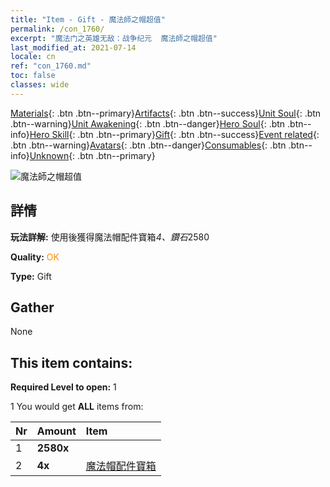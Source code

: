 ```yaml
---
title: "Item - Gift - 魔法師之帽超值"
permalink: /con_1760/
excerpt: "魔法门之英雄无敌：战争纪元  魔法師之帽超值"
last_modified_at: 2021-07-14
locale: cn
ref: "con_1760.md"
toc: false
classes: wide
---
```

 [Materials](/ItemsCN/){: .btn .btn--primary}[Artifacts](/ItemsCN/Artifacts/){: .btn .btn--success}[Unit Soul](/ItemsCN/UnitSoul/){: .btn .btn--warning}[Unit Awakening](/ItemsCN/UnitAwakening/){: .btn .btn--danger}[Hero Soul](/ItemsCN/HeroSoul/){: .btn .btn--info}[Hero Skill](/ItemsCN/HeroSkill/){: .btn .btn--primary}[Gift](/ItemsCN/Gift/){: .btn .btn--success}[Event related](/ItemsCN/Events/){: .btn .btn--warning}[Avatars](/ItemsCN/Avatars/){: .btn .btn--danger}[Consumables](/ItemsCN/Consumables/){: .btn .btn--info}[Unknown](/ItemsCN/Unknown/){: .btn .btn--primary}

 ![魔法師之帽超值](/images/t/i_907376.png)

## 詳情
 **玩法詳解:** 使用後獲得魔法帽配件寶箱*4、鑽石*2580

 **Quality:** <span style="color: #FF8C00">OK</span>

 **Type:** Gift

## Gather

  None

## This item contains:

 **Required Level to open:** 1

 1 You would get **ALL** items  from:

  | Nr | Amount |     Item    |
  |:---|:-------|:------------|
  | 1 |  **2580x** | <i class="fas fa-gem"/> |  | 
  | 2 |  **4x** | [魔法帽配件寶箱](/cn/Items/con_1359/) |  | 
